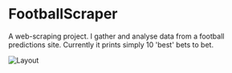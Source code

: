 # FootballScraper
A web-scraping project. I gather and analyse data from a football predictions site. Currently it prints simply 10 'best' bets to bet.

![Layout](https://github.com/Deloryn/FootballScraper/blob/master/screenshot.png)
